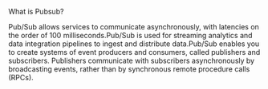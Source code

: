 What is Pubsub?

Pub/Sub allows services to communicate asynchronously, with latencies on the order of 100 milliseconds.Pub/Sub is used for streaming analytics and data integration pipelines to ingest and distribute data.Pub/Sub enables you to create systems of event producers and consumers, called publishers and subscribers. Publishers communicate with subscribers asynchronously by broadcasting events, rather than by synchronous remote procedure calls (RPCs).